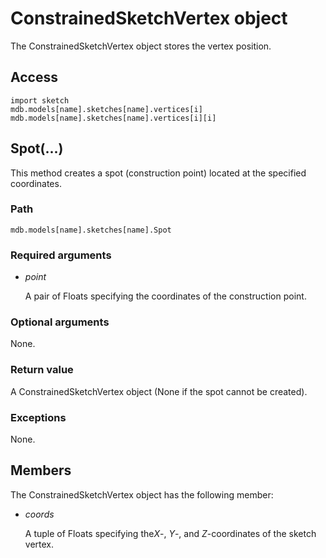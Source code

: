 # ConstrainedSketchVertex object

The ConstrainedSketchVertex object stores the vertex position.

## Access

```
import sketch
mdb.models[name].sketches[name].vertices[i]
mdb.models[name].sketches[name].vertices[i][i]
```

## Spot(...)



This method creates a spot (construction point) located at the specified coordinates.



### Path

```
mdb.models[name].sketches[name].Spot
```

### Required arguments

- *point*

  A pair of Floats specifying the coordinates of the construction point.

### Optional arguments

None.

### Return value

A ConstrainedSketchVertex object (None if the spot cannot be created).

### Exceptions

None.



## Members

The ConstrainedSketchVertex object has the following member:

- *coords*

  A tuple of Floats specifying the*X*-, *Y*-, and *Z*-coordinates of the sketch vertex.